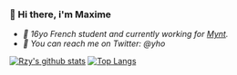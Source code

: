 ### 🥀 Hi there, i'm Maxime

- *🍹 16yo French student and currently working for [Mynt](https://mynt.industries).*
- *🍇 You can reach me on Twitter: @yho*


[![Rzy's github stats](https://github-readme-stats.vercel.app/api?username=ctsmax&count_private=true&theme=dark)](https://github.com/anuraghazra/github-readme-stats)
[![Top Langs](https://github-readme-stats.vercel.app/api/top-langs/?username=ctsmax&layout=compact&theme=dark)](https://github.com/anuraghazra/github-readme-stats)
